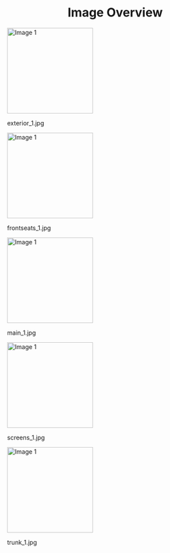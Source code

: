 <h1 style ="text-align: center;"> Image Overview </h1>
<div>
<div>
<img src="https://media.evkx.net/multimedia/models/mercedes/eqb/eqb_300_4matic/exterior_1_xst.jpg" alt="Image 1" style="width: 200px;">
<p>exterior_1.jpg</p>
</div>
<div>
<img src="https://media.evkx.net/multimedia/models/mercedes/eqb/eqb_300_4matic/frontseats_1_xst.jpg" alt="Image 1" style="width: 200px;">
<p>frontseats_1.jpg</p>
</div>
<div>
<img src="https://media.evkx.net/multimedia/models/mercedes/eqb/eqb_300_4matic/main_1_xst.jpg" alt="Image 1" style="width: 200px;">
<p>main_1.jpg</p>
</div>
<div>
<img src="https://media.evkx.net/multimedia/models/mercedes/eqb/eqb_300_4matic/screens_1_xst.jpg" alt="Image 1" style="width: 200px;">
<p>screens_1.jpg</p>
</div>
<div>
<img src="https://media.evkx.net/multimedia/models/mercedes/eqb/eqb_300_4matic/trunk_1_xst.jpg" alt="Image 1" style="width: 200px;">
<p>trunk_1.jpg</p>
</div>
</div>
